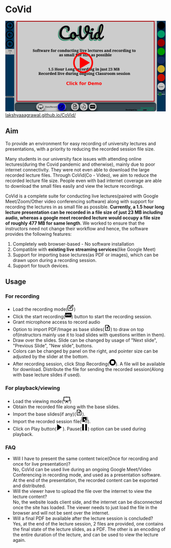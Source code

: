 # CoVid
[![CoVid Demo Video](./res/images/demo_image.png)](http://www.youtube.com/watch?v=ePbTFDbfO74 "CoVid Live Lecture Recording Software - Usage")
[lakshyaaagrawal.github.io/CoVid/](https://lakshyaaagrawal.github.io/CoVid/)

## Aim
To provide an environment for easy recording of university lectures and presentations, with a priority to reducing the recorded session file size.

Many students in our university face issues with attending online lectures(during the Covid pandemic and otherwise), mainly due to poor internet connectivity. They were not even able to download the large recorded lecture files. Through CoVid(Co - Video), we aim to reduce the recorded lecture file size. People even with bad internet coverage are able to download the small files easily and view the lecture recordings.

CoVid is a complete suite for conducting live lectures(paired with Google Meet/Zoom/Other video conferencing software) along with support for recording the lectures in as small file as possible. **Currently, a 1.5 hour long lecture presentation can be recorded in a file size of just 23 MB including audio, whereas a google meet recorded lecture would occupy a file size of roughly 477 MB for same length**.
We worked to ensure that the instructors need not change their workflow and hence, the software provides the following features:
1. Completely web browser-based - No software installation
2. Compatible with **existing live streaming services**(like Google Meet)
3. Support for importing base lectures(as PDF or images), which can be drawn upon during a recording session.
4. Support for touch devices.

## Usage
### For recording
* Load the recording mode(<img src="./res/images/record-mode-button.svg" width="20">)
* Click the start recording(<img src="./res/images/start_recording.svg" width="20">) button to start the recording session.
* Grant microphone access to record audio
* Option to import PDF/Image as base slides(<img src="./res/images/import_base_pdf.svg" width="20">) to draw on top of(instructors mainly use it to load slides with questions written in them).
* Draw over the slides. Slide can be changed by usage of "Next slide", "Previous Slide", "New slide", buttons.
* Colors can be changed by panel on the right, and pointer size can be adjusted by the slider at the bottom.
* After recording session, click Stop Recording(<img src="./res/images/stop_recording.svg" width="20">). A file will be available for download. Distribute the file for sending the recorded session(Along with base lecture slides if used).

### For playback/viewing
* Load the viewing mode(<img src="./res/images/view-mode-button.svg" width="20">)
* Obtain the recorded file along with the base slides.
* Import the base slides(if any)(<img src="./res/images/import_base_pdf.svg" width="20">).
* Import the recorded session file(<img src="./res/images/import_lecture_content.svg" width="20">).
* Click on Play button(<img src="./res/images/play.png" width="20">). Pause(<img src="./res/images/pause.png" width="20">) option can be used during playback.

### FAQ
* Will I have to present the same content twice(Once for recording and once for live presentation)?<br/>
  No, CoVid can be used live during an ongoing Google Meet/Video Conferencing in recording mode, and used as a presentation software. At the end of the presentation, the recorded content can be exported and distributed.
* Will the viewer have to upload the file over the internet to view the lecture content?<br/>
  No, the website loads client side, and the internet can be disconnected once the site has loaded. The viewer needs to just load the file in the browser and will not be sent over the internet.
* Will a final PDF be available after the lecture session is concluded?<br/>
  Yes, at the end of the lecture session, 2 files are provided, one contains the final state of the lecture slides, as a PDF. The other is an encoding of the entire duration of the lecture, and can be used to view the lecture again.